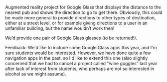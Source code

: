 Augmented reality project for Google Glass that displays the distance to
the nearest pub and shows the direction to go to get there. Obviously,
this could be made more general to provide directions to other types of
destination, either at a street level, or for example giving directions
to a user in an unfamiliar building, but the name wouldn’t work then!

We’d provide one pair of Google Glass glasses (to be returned!).

Feedback: We'd like to include some Google Glass apps this year, and I'm
sure students would be interested. However, we have done quite a few
navigation apps in the past, so I'd like to extend this one (also
slightly concerned that we had to cancel a project called "wine goggles"
last year after lack of interest from students, who perhaps are not so
interested in alcohol as we might assume).